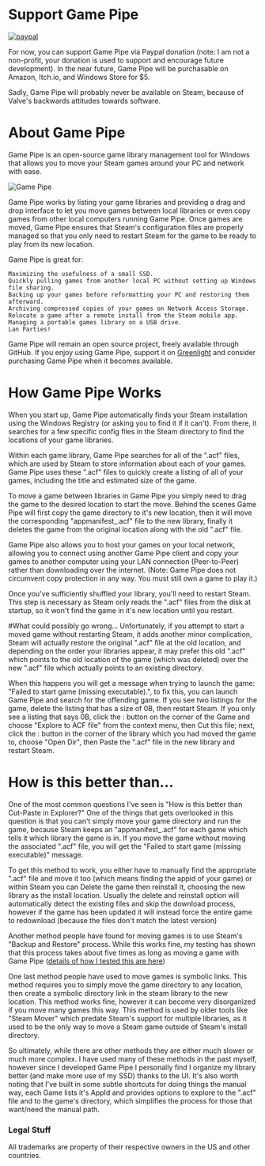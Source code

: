 # Support Game Pipe
[![paypal](https://www.paypalobjects.com/en_US/i/btn/btn_donateCC_LG.gif)](https://www.paypal.com/cgi-bin/webscr?cmd=_s-xclick&hosted_button_id=FCH86TKH6V35A)

For now, you can support Game Pipe via Paypal donation (note: I am not a non-profit, your donation is used to support and encourage future development). In the near future, Game Pipe will be purchasable on Amazon, Itch.io, and Windows Store for $5.

Sadly, Game Pipe will probably never be available on Steam, because of Valve's backwards attitudes towards software.

# About Game Pipe
Game Pipe is an open-source game library management tool for Windows that allows you to move your Steam games around your PC and network with ease.

![Game Pipe](http://images.akamai.steamusercontent.com/ugc/311117057225768758/6158E4EDA2CE12E3C07FB652A32DE7D91F0B38E7/?interpolation=lanczos-none&output-format=jpeg&output-quality=95&fit=inside|637:358&composite-to%3D%2A%2C%2A%7C637%3A358&background-color=black)

Game Pipe works by listing your game libraries and providing a drag and drop interface to let you move games between local libraries or even copy games from other local computers running Game Pipe. Once games are moved, Game Pipe ensures that Steam's configuration files are properly managed so that you only need to restart Steam for the game to be ready to play from its new location.

Game Pipe is great for:

    Maximizing the usefulness of a small SSD.
    Quickly pulling games from another local PC without setting up Windows file sharing.
    Backing up your games before reformatting your PC and restoring them afterward.
    Archiving compressed copies of your games on Network Access Storage.
    Relocate a game after a remote install from the Steam mobile app.
    Managing a portable games library on a USB drive.
    Lan Parties! 


Game Pipe will remain an open source project, freely available through GitHub. If you enjoy using Game Pipe, support it on [Greenlight](http://steamcommunity.com/sharedfiles/filedetails/?id=630526624) and consider purchasing Game Pipe when it becomes available.

# How Game Pipe Works
When you start up, Game Pipe automatically finds your Steam installation using the Windows Registry (or asking you to find it if it can't). From there, it searches for a few specific config files in the Steam directory to find the locations of your game libraries.

Within each game library, Game Pipe searches for all of the ".acf" files, which are used by Steam to store information about each of your games. Game Pipe uses these ".acf" files to quickly create a listing of all of your games, including the title and estimated size of the game.

To move a game between libraries in Game Pipe you simply need to drag the game to the desired location to start the move. Behind the scenes Game Pipe will first copy the game directory to it's new location, then it will move the corresponding "appmanifest_<appid>.acf" file to the new library, finally it deletes the game from the original location along with the old ".acf" file. 

Game Pipe also allows you to host your games on your local network, allowing you to connect using another Game Pipe client and copy your games to another computer using your LAN connection (Peer-to-Peer) rather than downloading over the internet. (Note: Game Pipe does not circumvent copy protection in any way. You must still own a game to play it.)

Once you've sufficiently shuffled your library, you'll need to restart Steam. This step is necessary as Steam only reads the ".acf" files from the disk at startup, so it won't find the game in it's new location until you restart. 

#What could possibly go wrong...
Unfortunately, if you attempt to start a moved game without restarting Steam, it adds another minor complication, Steam will actually restore the original ".acf" file at the old location, and depending on the order your libraries appear, it may prefer this old ".acf" which points to the old location of the game (which was deleted) over the new ".acf" file which actually points to an existing directory. 

When this happens you will get a message when trying to launch the game: "Failed to start game (missing executable).", to fix this, you can launch Game Pipe and search for the offending game. If you see two listings for the game, delete the listing that has a size of 0B, then restart Steam. If you only see a listing that says 0B, click the : button on the corner of the Game and choose "Explore to ACF file" from the context menu, then Cut this file; next, click the : button in the corner of the library which you had moved the game to, choose "Open Dir", then Paste the ".acf" file in the new library and restart Steam.


# How is this better than...
One of the most common questions I've seen is "How is this better than Cut-Paste in Explorer?" One of the things that gets overlooked in this question is that you can't simply move your game directory and run the game, because Steam keeps an "appmanifest_<appid>.acf" for each game which tells it which library the game is in. If you move the game without moving the associated ".acf" file, you will get the "Failed to start game (missing executable)" message. 

To get this method to work, you either have to manually find the appropriate ".acf" file and move it too (which means finding the appid of your game) or within Steam you can Delete the game then reinstall it, choosing the new library as the install location. Usually the delete and reinstall option will automatically detect the existing files and skip the download process, however if the game has been updated it will instead force the entire game to redownload (because the files don't match the latest version)

Another method people have found for moving games is to use Steam's "Backup and Restore" process. While this works fine, my testing has shown that this process takes about five times as long as moving a game with Game Pipe ([details of how I tested this are here](https://www.reddit.com/r/pcmasterrace/comments/49cnsc/are_you_tired_of_reinstalling_your_steam_games_i/d0qtq6i))

One last method people have used to move games is symbolic links. This method requires you to simply move the game directory to any location, then create a symbolic directory link in the steam library to the new location. This method works fine, however it can become very disorganized if you move many games this way. This method is used by older tools like "Steam Mover" which predate Steam's support for multiple libraries, as it used to be the only way to move a Steam game outside of Steam's install directory. 

So ultimately, while there are other methods they are either much slower or much more complex. I have used many of these methods in the past myself, however since I developed Game Pipe I personally find I organize my library better (and make more use of my SSD) thanks to the UI. It's also worth noting that I've built in some subtle shortcuts for doing things the manual way, each Game lists it's AppId and provides options to explore to the ".acf" file and to the game's directory, which simplifies the process for those that want/need the manual path.


### Legal Stuff

All trademarks are property of their respective owners in the US and other countries.
